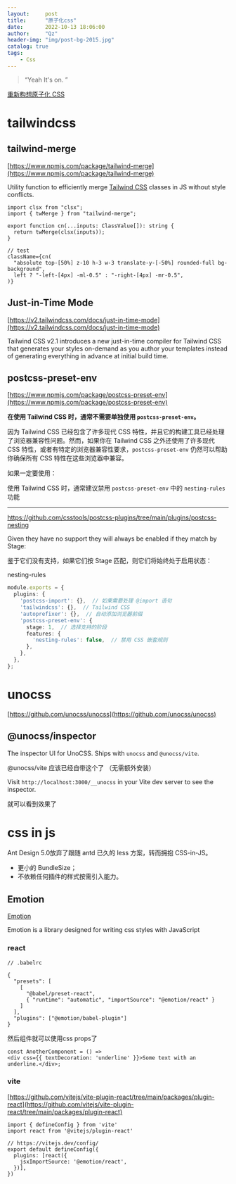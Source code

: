 ```yaml
---
layout:     post
title:      "原子化css"
date:       2022-10-13 18:06:00
author:     "Qz"
header-img: "img/post-bg-2015.jpg"
catalog: true
tags:
    - Css
---
```


> “Yeah It's on. ”



[重新构想原子化 CSS](https://antfu.me/posts/reimagine-atomic-css-zh)



# tailwindcss



## tailwind-merge

[https://www.npmjs.com/package/tailwind-merge](https://www.npmjs.com/package/tailwind-merge)

Utility function to efficiently merge [Tailwind CSS](https://tailwindcss.com/) classes in JS without style conflicts.



```tsx
import clsx from "clsx";
import { twMerge } from "tailwind-merge";

export function cn(...inputs: ClassValue[]): string {
  return twMerge(clsx(inputs));
}

// test
className={cn(
  "absolute top-[50%] z-10 h-3 w-3 translate-y-[-50%] rounded-full bg-background",
  left ? "-left-[4px] -ml-0.5" : "-right-[4px] -mr-0.5",
)}
```







## Just-in-Time Mode

[https://v2.tailwindcss.com/docs/just-in-time-mode](https://v2.tailwindcss.com/docs/just-in-time-mode)

Tailwind CSS v2.1 introduces a new just-in-time compiler for Tailwind CSS that generates your styles on-demand as you author your templates instead of generating everything in advance at initial build time.



## postcss-preset-env

[https://www.npmjs.com/package/postcss-preset-env](https://www.npmjs.com/package/postcss-preset-env)

**在使用 Tailwind CSS 时，通常不需要单独使用 `postcss-preset-env`。**

因为 Tailwind CSS 已经包含了许多现代 CSS 特性，并且它的构建工具已经处理了浏览器兼容性问题。然而，如果你在 Tailwind CSS 之外还使用了许多现代 CSS 特性，或者有特定的浏览器兼容性要求，`postcss-preset-env` 仍然可以帮助你确保所有 CSS 特性在这些浏览器中兼容。

如果一定要使用：

使用 Tailwind CSS 时，通常建议禁用 `postcss-preset-env` 中的 `nesting-rules` 功能

----

https://github.com/csstools/postcss-plugins/tree/main/plugins/postcss-nesting

Given they have no support they will always be enabled if they match by Stage:

鉴于它们没有支持，如果它们按 Stage 匹配，则它们将始终处于启用状态：

nesting-rules

```ts
module.exports = {
  plugins: {
    'postcss-import': {},  // 如果需要处理 @import 语句
    'tailwindcss': {},  // Tailwind CSS
    'autoprefixer': {},  // 自动添加浏览器前缀
    'postcss-preset-env': {
      stage: 1,  // 选择支持的阶段
      features: {
        'nesting-rules': false,  // 禁用 CSS 嵌套规则
      },
    },
  },
};
```



# unocss

[https://github.com/unocss/unocss](https://github.com/unocss/unocss)





## **@unocss/inspector**

The inspector UI for UnoCSS. Ships with `unocss` and `@unocss/vite`.



@unocss/vite 应该已经自带这个了  （无需额外安装）

Visit `http://localhost:3000/__unocss` in your Vite dev server to see the inspector.

就可以看到效果了 





# css in js

Ant Design 5.0放弃了跟随 antd 已久的 less 方案，转而拥抱 CSS-in-JS。

- 更小的 BundleSize；
- 不依赖任何插件的样式按需引入能力。

## Emotion

[Emotion](https://emotion.sh/docs/introduction) 

Emotion is a library designed for writing css styles with JavaScript

###  react

```tsx
// .babelrc

{
  "presets": [
    [
      "@babel/preset-react",
      { "runtime": "automatic", "importSource": "@emotion/react" }
    ]
  ],
  "plugins": ["@emotion/babel-plugin"]
}
```

然后组件就可以使用css props了

```tsx
const AnotherComponent = () => 
<div css={{ textDecoration: 'underline' }}>Some text with an underline.</div>;
```





### vite

[https://github.com/vitejs/vite-plugin-react/tree/main/packages/plugin-react](https://github.com/vitejs/vite-plugin-react/tree/main/packages/plugin-react)

```tsx
import { defineConfig } from 'vite'
import react from '@vitejs/plugin-react'

// https://vitejs.dev/config/
export default defineConfig({
  plugins: [react({
    jsxImportSource: '@emotion/react',
  })],
})
```

